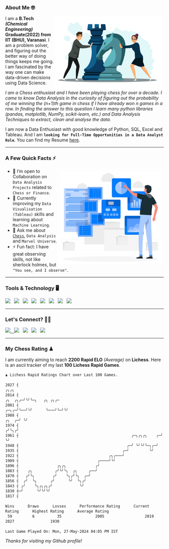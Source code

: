 ### About Me 🤓
<img align="right" alt="Coding" width="350" src="https://github.com/Laxman-Lakhan/Laxman-Lakhan/blob/master/Assets/Chess_Vector.jpg">   

I am a **B.Tech** _**(Chemical Engineering)**_ **Graduate(2022) from IIT (BHU), Varanasi**. I am a problem solver, and figuring out the better way of doing things keeps me going. I am fascinated by the way one can make data-driven decisions using Data Science. 

_I am a Chess enthusiast and I have been playing chess for over a decade. I came to know Data Analysis in the curiosity of figuring out the probability of me winning the (n+1)th game in chess if I have already won n games in a row. In finding the answer to this question I learn many python libraries (pandas, matplotlib, NumPy, scikit-learn, etc.) and Data Analysis Techniques to extract, clean and analyse the data._

I am now a Data Enthusiast with good knowledge of Python, SQL, Excel and Tableau. And I am **`looking for Full-Time Opportunities in a Data Analyst Role`**. You can find my Resume
 [here](https://drive.google.com/file/d/1UIOoogRLj5eGQFQBkuvMmTISZVdl2Ok7/view?usp=sharing).


---

### A Few Quick Facts ⚡️
<img align="right" alt="Coding" width="340" src="https://github.com/Laxman-Lakhan/Laxman-Lakhan/blob/master/Assets/Data_Vector.jpg">   

- 🤝 I’m open to Collaboration on `Data Analysis Projects` related to `Chess or Finance`.
- 📖 Currently improving my `Data Visualisation (Tableau)` skills and learning about `Machine Learning`.
- 💬 Ask me about [`Chess`](https://lichess.org/@/YourKingIsInDanger), `Data Analysis` and `Marvel Universe`.
- ⚡️ Fun fact: I have great observing skills, not like sherlock holmes, but `"You see, and I observe"`.

---
### Tools & Technology 🖥

<img src="https://img.shields.io/badge/Python-white?logo=Python&logoColor=ColorName&style=ShieldStyle" /> &nbsp;
<img src="https://img.shields.io/badge/MySQL-white?logo=MySQL&logoColor=ColorName&style=ShieldStyle" /> &nbsp;
<img src="https://img.shields.io/badge/Tableau-white?logo=Tableau&logoColor=ColorName&style=ShieldStyle" /> &nbsp;
<img src="https://img.shields.io/badge/Excel-white?logo=Microsoft+Excel&logoColor=196F3D&style=ShieldStyle" /> &nbsp;
<img src="https://img.shields.io/badge/Jupyter-white?logo=Jupyter&logoColor=ColorName&style=ShieldStyle" /> &nbsp;
<img src="https://img.shields.io/badge/pandas-white?logo=Pandas&logoColor=000080&style=ShieldStyle" /> &nbsp;
<img src="https://img.shields.io/badge/numpy-white?logo=Numpy&logoColor=85C1E9&style=ShieldStyle" /> &nbsp;
<img src="https://img.shields.io/badge/scikit learn-white?logo=Scikit+Learn&logoColor=ColorName&style=ShieldStyle" /> &nbsp;



---

### Let's Connect? 🫳🏻

<a href="mailto:laxmansingh.lakhan@gmail.com"> <img src="https://img.icons8.com/fluent/48/000000/gmail.png" width="3.5%"/> &nbsp;
[<img src="https://img.icons8.com/color/48/000000/linkedin.png" width="3.5%"/>](https://www.linkedin.com/in/laxman-lakhan/)  &nbsp;
[<img src="https://img.icons8.com/fluent/48/000000/facebook-new.png" width="3.5%"/>](https://www.facebook.com/s.laxmanlakhan/)  &nbsp;
[<img src="https://img.icons8.com/fluent/48/000000/instagram-new.png" width="3.5%"/>](https://www.instagram.com/laxman.lakhan/)  &nbsp;
[<img src="https://img.icons8.com/color/48/000000/twitter.png" width="3.5%"/>](https://twitter.com/laxman__lakhan)  &nbsp;

 ---
  
### My Chess Rating ♟
  
I am currently aiming to reach **2200 Rapid ELO** *(Average)* on **Lichess**. Here is an ascii tracker of my last **100 Lichess Rapid Games**.

  ```
  ♟︎ 𝙻𝚒𝚌𝚑𝚎𝚜𝚜 Rapid 𝚁𝚊𝚝𝚒𝚗𝚐𝚜 𝙲𝚑𝚊𝚛𝚝 𝚘𝚟𝚎𝚛 𝙻𝚊𝚜𝚝 𝟷00 𝙶𝚊𝚖𝚎𝚜.
  
2027 ┤                                                                                   ╭╮╭╮
2014 ┤                                                                           ╭╮  ╭╮╭─╯╰╯╰─╮   ╭╮ ╭╮╭─
2001 ┤                                                                      ╭─╮╭─╯╰──╯╰╯      ╰───╯╰─╯╰╯
1988 ┤                                                                ╭╮  ╭─╯ ╰╯
1974 ┤                                                               ╭╯╰╮╭╯
1961 ┤                                                  ╭─╮╭╮╭╮    ╭─╯  ╰╯
1948 ┤                                                ╭─╯ ╰╯╰╯╰─╮╭─╯
1935 ┤                                              ╭─╯         ╰╯
1922 ┤                                        ╭╮╭───╯
1909 ┤                                   ╭────╯╰╯
1896 ┤                 ╭╮╭╮             ╭╯
1883 ┤    ╭╮          ╭╯╰╯╰╮  ╭╮     ╭──╯
1870 ┤   ╭╯╰╮        ╭╯    ╰╮╭╯╰╮  ╭─╯
1856 ┤  ╭╯  ╰╮      ╭╯      ╰╯  ╰╮╭╯
1843 ┤ ╭╯    ╰╮╭╮╭╮╭╯            ╰╯
1830 ┼─╯      ╰╯╰╯╰╯
1817 ┤ 

Wins      Draws      Losses      Performance Rating      Current Rating      Highest Rating      Average Rating
   59         6          35               2005                  2019                2027                1930     

Last Game Played On: Mon, 27-May-2024 04:05 PM IST
  ```
  
  
*Thanks for visiting my Github profile!*
